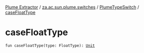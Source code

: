 [Plume Extractor](../../index.md) / [za.ac.sun.plume.switches](../index.md) / [PlumeTypeSwitch](index.md) / [caseFloatType](./case-float-type.md)

# caseFloatType

`fun caseFloatType(type: FloatType): `[`Unit`](https://kotlinlang.org/api/latest/jvm/stdlib/kotlin/-unit/index.html)